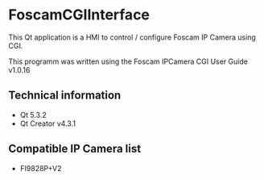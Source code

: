 FoscamCGIInterface
==================

This Qt application is a HMI to control / configure Foscam IP Camera using CGI.

This programm was written using the Foscam IPCamera CGI User Guide v1.0.16


Technical information
---------------------

  - Qt 5.3.2
  - Qt Creator v4.3.1

Compatible IP Camera list
-------------------------

  - FI9828P+V2
